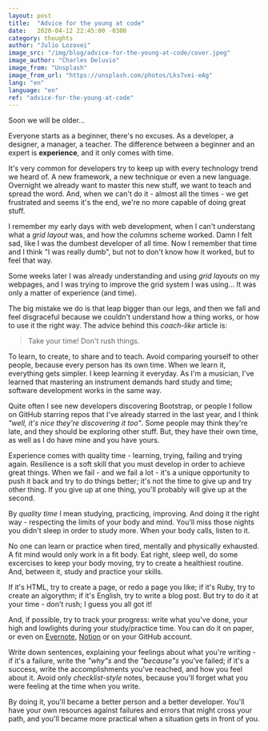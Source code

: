 ```yaml
---
layout: post
title:  "Advice for the young at code"
date:   2020-04-12 22:45:00 -0300
category: thoughts
author: "Julio Lozovei"
image_src: "/img/blog/advice-for-the-young-at-code/cover.jpeg"
image_author: "Charles Deluvio"
image_from: "Unsplash"
image_from_url: "https://unsplash.com/photos/Lks7vei-eAg"
lang: "en"
language: "en"
ref: "advice-for-the-young-at-code"
---
```

Soon we will be older...  
<!--more-->  
Everyone starts as a beginner, there's no excuses. As a developer, a designer, a manager, a teacher. The difference between a beginner and an expert is **experience**, and it only comes with time.

It's very common for developers try to keep up with every technology trend we heard of. A new framework, a new technique or even a new language. Overnight we already want to master this new stuff, we want to teach and spread the word. And, when we can't do it - almost all the times - we get frustrated and seems it's the end, we're no more capable of doing great stuff.

I remember my early days with web development, when I can't understang what a _grid layout_ was, and how the _columns_ scheme worked. Damn I felt sad, like I was the dumbest developer of all time. Now I remember that time and I think "I was really dumb", but not to don't know how it worked, but to feel that way.

Some weeks later I was already understanding and using _grid layouts_ on my webpages, and I was trying to improve the grid system I was using... It was only a matter of experience (and time).

The big mistake we do is that leap bigger than our legs, and then we fall and feel disgraceful because we couldn't understand how a thing works, or how to use it the right way. The advice behind this _coach-like_ article is:

> Take your time! Don't rush things.

To learn, to create, to share and to teach. Avoid comparing yourself to other people, because every person has its own time. When we learn it, everything gets simpler. I keep learning it everyday. As I'm a musician, I've learned that mastering an instrument demands hard study and time; software development works in the same way.

Quite often I see new developers discovering Bootstrap, or people I follow on GitHub starring repos that I've already starred in the last year, and I think _"well, it's nice they're discovering it too"_. Some people may think they're late, and they should be exploring other stuff. But, they have their own time, as well as I do have mine and you have yours.

Experience comes with quality time - learning, trying, failing and trying again. Resilience is a soft skill that you must develop in order to achieve great things. When we fail - and we fail a lot - it's a unique opportunity to push it back and try to do things better; it's not the time to give up and try other thing. If you give up at one thing, you'll probably will give up at the second.

By _quality time_ I mean studying, practicing, improving. And doing it the right way - respecting the limits of your body and mind. You'll miss those nights you didn't sleep in order to study more. When your body calls, listen to it.

No one can learn or practice when tired, mentally and physically exhausted. A fit mind would only work in a fit body. Eat right, sleep well, do some excercises to keep your body moving, try to create a healthiest routine. And, between it, study and practice your skills.

If it's HTML, try to create a page, or redo a page you like; if it's Ruby, try to create an algorythm; if it's English, try to write a blog post. But try to do it at your time - don't rush; I guess you all got it!

And, if possible, try to track your progress: write what you've done, your high and lowlights during your study/practice time. You can do it on paper, or even on [Evernote](https://evernote.com/), [Notion](https://www.notion.so/) or on your GitHub account.

Write down sentences, explaining your feelings about what you're writing - if it's a failure, write the _"why"s_ and the _"because"s_ you've failed; if it's a success, write the accomplishments you've reached, and how you feel about it. Avoid only _checklist-style_ notes, because you'll forget what you were feeling at the time when you write.

By doing it, you'll became a better person and a better developer. You'll have your own resources against failures and errors that might cross your path, and you'll became more practical when a situation gets in front of you.